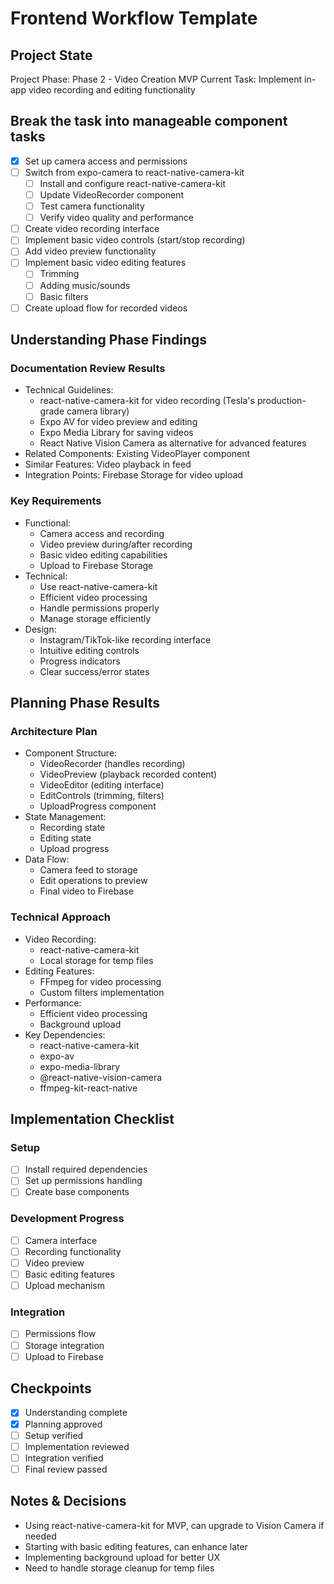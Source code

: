 # Frontend Workflow Template

## Project State

Project Phase: Phase 2 - Video Creation MVP
Current Task: Implement in-app video recording and editing functionality

## Break the task into manageable component tasks

- [x] Set up camera access and permissions
- [ ] Switch from expo-camera to react-native-camera-kit
  - [ ] Install and configure react-native-camera-kit
  - [ ] Update VideoRecorder component
  - [ ] Test camera functionality
  - [ ] Verify video quality and performance
- [ ] Create video recording interface
- [ ] Implement basic video controls (start/stop recording)
- [ ] Add video preview functionality
- [ ] Implement basic video editing features
  - [ ] Trimming
  - [ ] Adding music/sounds
  - [ ] Basic filters
- [ ] Create upload flow for recorded videos

## Understanding Phase Findings

### Documentation Review Results

- Technical Guidelines:
  - react-native-camera-kit for video recording (Tesla's production-grade camera library)
  - Expo AV for video preview and editing
  - Expo Media Library for saving videos
  - React Native Vision Camera as alternative for advanced features
- Related Components: Existing VideoPlayer component
- Similar Features: Video playback in feed
- Integration Points: Firebase Storage for video upload

### Key Requirements

- Functional:
  - Camera access and recording
  - Video preview during/after recording
  - Basic video editing capabilities
  - Upload to Firebase Storage
- Technical:
  - Use react-native-camera-kit
  - Efficient video processing
  - Handle permissions properly
  - Manage storage efficiently
- Design:
  - Instagram/TikTok-like recording interface
  - Intuitive editing controls
  - Progress indicators
  - Clear success/error states

## Planning Phase Results

### Architecture Plan

- Component Structure:
  - VideoRecorder (handles recording)
  - VideoPreview (playback recorded content)
  - VideoEditor (editing interface)
  - EditControls (trimming, filters)
  - UploadProgress component
- State Management:
  - Recording state
  - Editing state
  - Upload progress
- Data Flow:
  - Camera feed to storage
  - Edit operations to preview
  - Final video to Firebase

### Technical Approach

- Video Recording:
  - react-native-camera-kit
  - Local storage for temp files
- Editing Features:
  - FFmpeg for video processing
  - Custom filters implementation
- Performance:
  - Efficient video processing
  - Background upload
- Key Dependencies:
  - react-native-camera-kit
  - expo-av
  - expo-media-library
  - @react-native-vision-camera
  - ffmpeg-kit-react-native

## Implementation Checklist

### Setup

- [ ] Install required dependencies
- [ ] Set up permissions handling
- [ ] Create base components

### Development Progress

- [ ] Camera interface
- [ ] Recording functionality
- [ ] Video preview
- [ ] Basic editing features
- [ ] Upload mechanism

### Integration

- [ ] Permissions flow
- [ ] Storage integration
- [ ] Upload to Firebase

## Checkpoints

- [x] Understanding complete
- [x] Planning approved
- [ ] Setup verified
- [ ] Implementation reviewed
- [ ] Integration verified
- [ ] Final review passed

## Notes & Decisions

- Using react-native-camera-kit for MVP, can upgrade to Vision Camera if needed
- Starting with basic editing features, can enhance later
- Implementing background upload for better UX
- Need to handle storage cleanup for temp files
